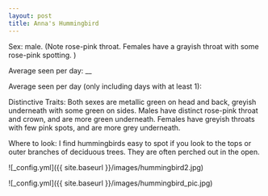 ```yaml
---
layout: post
title: Anna's Hummingbird
---
```


Sex: male. (Note rose-pink throat. Females have a grayish throat with some rose-pink spotting. )

Average seen per day: __

Average seen per day (only including days with at least 1):

Distinctive Traits: Both sexes are metallic green on head and back, greyish underneath with some green on sides. Males have distinct rose-pink throat and crown, and are more green underneath. Females have greyish throats with few pink spots, and are more grey underneath. 

Where to look: I find hummingbirds easy to spot if you look to the tops or outer branches of deciduous trees. They are often perched out in the open. 

![_config.yml]({{ site.baseurl }}/images/hummingbird2.jpg)

![_config.yml]({{ site.baseurl }}/images/hummingbird_pic.jpg)
